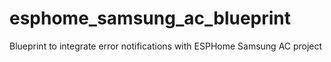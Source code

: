 # esphome_samsung_ac_blueprint
Blueprint to integrate error notifications with ESPHome Samsung AC project
